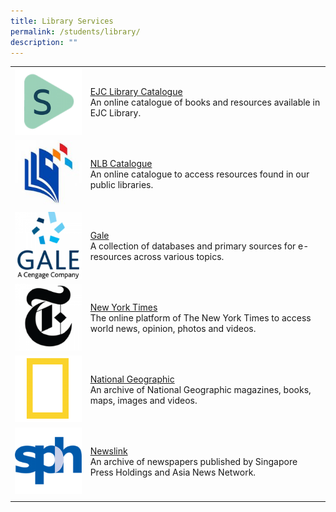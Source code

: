 ```yaml
---
title: Library Services
permalink: /students/library/
description: ""
---
```

| | |
| -------- | -------- | 
| ![](/images/Library-Spydus-150x150.png) | [EJC Library Catalogue](https://schoolibrary.moe.edu.sg/eunoiajc) <br> An online catalogue of books and resources available in EJC Library. |
| ![](/images/Library-NLB-150x150.jpg) | [NLB Catalogue](https://catalogue.nlb.gov.sg/) <br> An online catalogue to access resources found in our public libraries. |
| ![](/images/Library-Gale-150x150.png) | [Gale](https://link.gale.com/apps/menu?u=sgejc) <br> A collection of databases and primary sources for e-resources across various topics. |
| ![](/images/Library-NYT-150x150.png) | [New York Times](https://www.nytimes.com/) <br> The online platform of The New York Times to access world news, opinion, photos and videos.| 
| ![](/images/Library-NatGeo.png) | [National Geographic](https://natgeo.gale.com/natgeo/archive?p=NGMA&u=sgejc) <br> An archive of National Geographic magazines, books, maps, images and videos. |
| ![](/images/Library-Newslink-150x150.png) | [Newslink](https://sites.google.com/ejc.edu.sg/ejcnewslink/home) <bR> An archive of newspapers published by Singapore Press Holdings and Asia News Network. | 
| | |